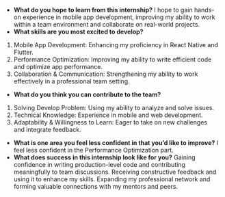 - **What do you hope to learn from this internship?**
  I hope to gain hands-on experience in mobile app development, improving my ability to work within a team environment and collaborate on real-world projects.
- **What skills are you most excited to develop?**
1. Mobile App Development: Enhancing my proficiency in React Native and Flutter.
2. Performance Optimization: Improving my ability to write efficient code and optimize app performance.
3. Collaboration & Communication: Strengthening my ability to work effectively in a professional team setting.
- **What do you think you can contribute to the team?**
1. Solving Develop Problem: Using my ability to analyze and solve issues.
2. Technical Knowledge: Experience in mobile and web development.
3. Adaptability & Willingness to Learn: Eager to take on new challenges and integrate feedback.
- **What is one area you feel less confident in that you’d like to improve?**
I feel less confident in the Performance Optimization part.
- **What does success in this internship look like for you?**
Gaining confidence in writing production-level code and contributing meaningfully to team discussions.
Receiving constructive feedback and using it to enhance my skills.
Expanding my professional network and forming valuable connections with my mentors and peers.